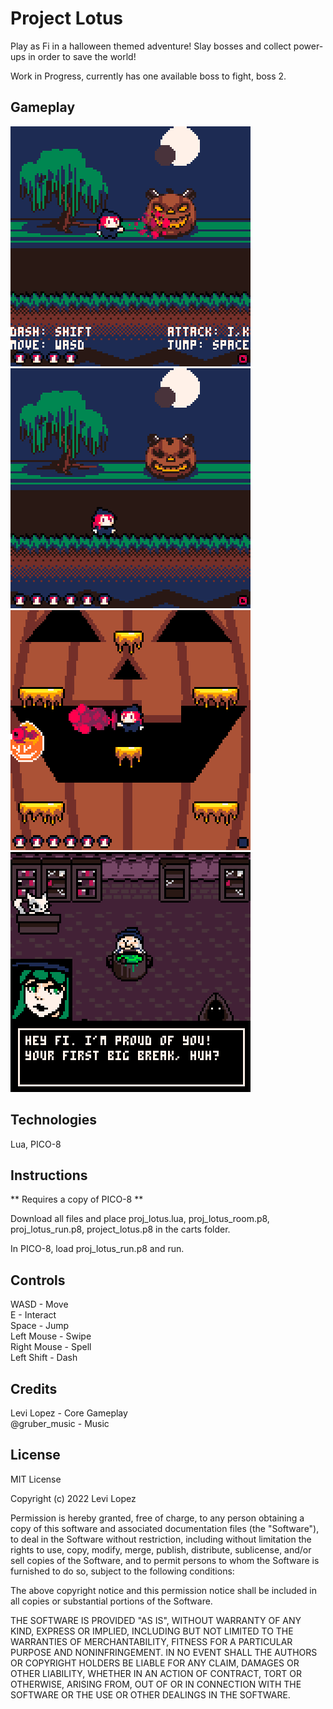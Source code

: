 # Project Lotus

Play as Fi in a halloween themed adventure! Slay bosses and collect power-ups in order to save the world!

Work in Progress, currently has one available boss to fight, boss 2.

## Gameplay

![Alt text](/media/controls.png?raw=true "Controls") <br/>
![Alt text](/media/boss2_phase1.gif?raw=true "Boss 2, Phase 1") <br/>
![Alt text](/media/boss2_phase2.gif?raw=true "Boss 2, Phase 2") <br/>
![Alt text](/media/npc_interactions.gif?raw=true "Interacting with an NPC") <br/>


## Technologies
Lua, PICO-8

## Instructions

** Requires a copy of PICO-8 **

Download all files and place proj_lotus.lua, proj_lotus_room.p8, proj_lotus_run.p8, project_lotus.p8 in the carts folder.

In PICO-8, load proj_lotus_run.p8 and run.

## Controls

WASD - Move<br/>
E - Interact<br/>
Space - Jump<br/>
Left Mouse - Swipe<br/>
Right Mouse - Spell<br/>
Left Shift - Dash

## Credits
Levi Lopez - Core Gameplay<br/>
@gruber_music - Music

## License 
MIT License

Copyright (c) 2022 Levi Lopez

Permission is hereby granted, free of charge, to any person obtaining a copy
of this software and associated documentation files (the "Software"), to deal
in the Software without restriction, including without limitation the rights
to use, copy, modify, merge, publish, distribute, sublicense, and/or sell
copies of the Software, and to permit persons to whom the Software is
furnished to do so, subject to the following conditions:

The above copyright notice and this permission notice shall be included in all
copies or substantial portions of the Software.

THE SOFTWARE IS PROVIDED "AS IS", WITHOUT WARRANTY OF ANY KIND, EXPRESS OR
IMPLIED, INCLUDING BUT NOT LIMITED TO THE WARRANTIES OF MERCHANTABILITY,
FITNESS FOR A PARTICULAR PURPOSE AND NONINFRINGEMENT. IN NO EVENT SHALL THE
AUTHORS OR COPYRIGHT HOLDERS BE LIABLE FOR ANY CLAIM, DAMAGES OR OTHER
LIABILITY, WHETHER IN AN ACTION OF CONTRACT, TORT OR OTHERWISE, ARISING FROM,
OUT OF OR IN CONNECTION WITH THE SOFTWARE OR THE USE OR OTHER DEALINGS IN THE
SOFTWARE.
